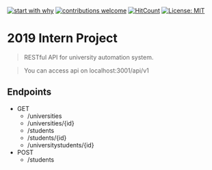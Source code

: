 [![start with why](https://img.shields.io/badge/start%20with-why%3F-brightgreen.svg?style=flat)](https://gitlab.com/kodiasoft/intern/2019/wikis/BackEnd)
[![contributions welcome](https://img.shields.io/badge/contributions-welcome-brightgreen.svg?style=flat)](https://github.com/soullreaver/kodia-intern-project/issues)
[![HitCount](http://hits.dwyl.io/soullreaver/kodia-intern-project.svg)](http://hits.dwyl.io/soullreaver/kodia-intern-project)
[![License: MIT](https://img.shields.io/badge/License-MIT-blue.svg)](https://opensource.org/licenses/MIT)


# 2019 Intern Project

>RESTful API for university automation system.

>You can access api on localhost:3001/api/v1

## Endpoints
<ul>
  <li>GET
    <ul>
      <li>/universities</li>
      <li>/universities/{id}</li>
      <li>/students</li>
      <li>/students/{id}</li>
      <li>/universitystudents/{id}</li>
    </ul>
  </li>
  <li>POST
    <ul>
      <li>/students</li>
    </ul>
  </li>
</ul>


















